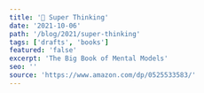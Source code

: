 ```yaml
---
title: '📖 Super Thinking'
date: '2021-10-06'
path: '/blog/2021/super-thinking'
tags: ['drafts', 'books']
featured: 'false'
excerpt: 'The Big Book of Mental Models'
seo: ''
source: 'https://www.amazon.com/dp/0525533583/'
---
```

